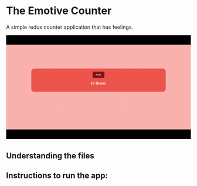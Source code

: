 # The Emotive Counter
A simple redux counter application that has feelings.

![App Demo](/readme-assets/emotive-counter.gif)

## Understanding the files 


## Instructions to run the app:

